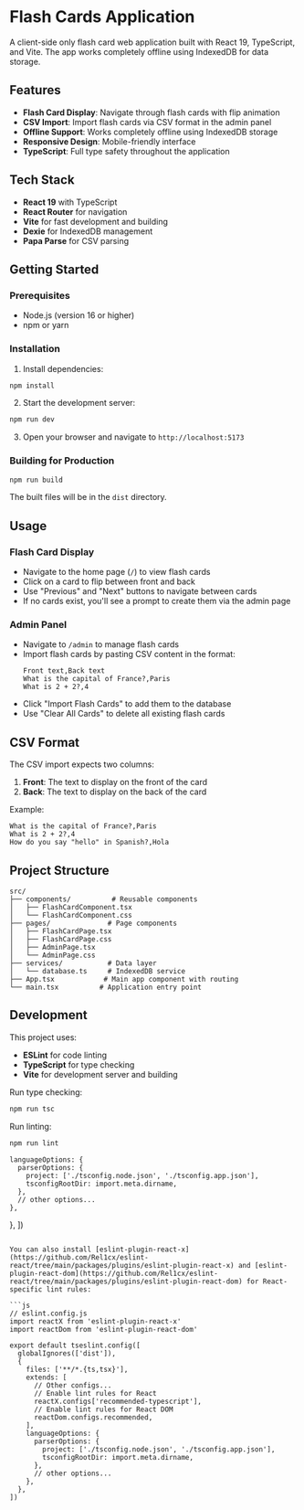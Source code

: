 # Flash Cards Application

A client-side only flash card web application built with React 19, TypeScript, and Vite. The app works completely offline using IndexedDB for data storage.

## Features

- **Flash Card Display**: Navigate through flash cards with flip animation
- **CSV Import**: Import flash cards via CSV format in the admin panel
- **Offline Support**: Works completely offline using IndexedDB storage
- **Responsive Design**: Mobile-friendly interface
- **TypeScript**: Full type safety throughout the application

## Tech Stack

- **React 19** with TypeScript
- **React Router** for navigation
- **Vite** for fast development and building
- **Dexie** for IndexedDB management
- **Papa Parse** for CSV parsing

## Getting Started

### Prerequisites

- Node.js (version 16 or higher)
- npm or yarn

### Installation

1. Install dependencies:
```bash
npm install
```

2. Start the development server:
```bash
npm run dev
```

3. Open your browser and navigate to `http://localhost:5173`

### Building for Production

```bash
npm run build
```

The built files will be in the `dist` directory.

## Usage

### Flash Card Display

- Navigate to the home page (`/`) to view flash cards
- Click on a card to flip between front and back
- Use "Previous" and "Next" buttons to navigate between cards
- If no cards exist, you'll see a prompt to create them via the admin page

### Admin Panel

- Navigate to `/admin` to manage flash cards
- Import flash cards by pasting CSV content in the format:
  ```
  Front text,Back text
  What is the capital of France?,Paris
  What is 2 + 2?,4
  ```
- Click "Import Flash Cards" to add them to the database
- Use "Clear All Cards" to delete all existing flash cards

## CSV Format

The CSV import expects two columns:
1. **Front**: The text to display on the front of the card
2. **Back**: The text to display on the back of the card

Example:
```csv
What is the capital of France?,Paris
What is 2 + 2?,4
How do you say "hello" in Spanish?,Hola
```

## Project Structure

```
src/
├── components/          # Reusable components
│   ├── FlashCardComponent.tsx
│   └── FlashCardComponent.css
├── pages/              # Page components
│   ├── FlashCardPage.tsx
│   ├── FlashCardPage.css
│   ├── AdminPage.tsx
│   └── AdminPage.css
├── services/           # Data layer
│   └── database.ts     # IndexedDB service
├── App.tsx            # Main app component with routing
└── main.tsx          # Application entry point
```

## Development

This project uses:
- **ESLint** for code linting
- **TypeScript** for type checking
- **Vite** for development server and building

Run type checking:
```bash
npm run tsc
```

Run linting:
```bash
npm run lint
```
    languageOptions: {
      parserOptions: {
        project: ['./tsconfig.node.json', './tsconfig.app.json'],
        tsconfigRootDir: import.meta.dirname,
      },
      // other options...
    },
  },
])
```

You can also install [eslint-plugin-react-x](https://github.com/Rel1cx/eslint-react/tree/main/packages/plugins/eslint-plugin-react-x) and [eslint-plugin-react-dom](https://github.com/Rel1cx/eslint-react/tree/main/packages/plugins/eslint-plugin-react-dom) for React-specific lint rules:

```js
// eslint.config.js
import reactX from 'eslint-plugin-react-x'
import reactDom from 'eslint-plugin-react-dom'

export default tseslint.config([
  globalIgnores(['dist']),
  {
    files: ['**/*.{ts,tsx}'],
    extends: [
      // Other configs...
      // Enable lint rules for React
      reactX.configs['recommended-typescript'],
      // Enable lint rules for React DOM
      reactDom.configs.recommended,
    ],
    languageOptions: {
      parserOptions: {
        project: ['./tsconfig.node.json', './tsconfig.app.json'],
        tsconfigRootDir: import.meta.dirname,
      },
      // other options...
    },
  },
])
```
